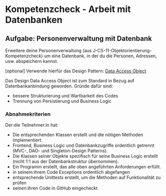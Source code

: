 # Kompetenzcheck - Arbeit mit Datenbanken

## Aufgabe: Personenverwaltung mit Datenbank

Erweitere deine Personenverwaltung (aus J-CS-11-Objektorientierung-Kompetenzcheck) um eine Datenbank, in der du die Personen, Adressen, usw. abspeichern kannst. 

[optional] Verwende hierfür das Design Pattern: [Data Access Object](https://www.geeksforgeeks.org/data-access-object-pattern/)

Das Design Data Access Object ist zum Standard in Bezug auf Datenbankanbindung geworden. Gründe dafür sind:
- bessere Strukturierung und Wartbarkeit des Codes
- Trennung von Persistierung und Business Logic

### Abnahmekriterien

Der:die Teilnehmer:in hat:
- Die entsprechenden Klassen erstellt und die nötigen Methoden implementiert.
- Frontend, Business Logic und Datenbankzugriffe ordentlich getrennt (MVC-, DAO- und Singleton-Design Patterns).
- Die Klassen seiner Objekte spezifisch für seine Business Logic erstellt (nicht 1:1 aus der Datenbankstruktur übernommen).
- Ein Programm erstellt, das alle oben angeführten Anforderungen erfüllt.
- in seinem:ihrem Code Exceptions ordentlich abgefangen
- entsprechende Unittests erstellt, um die Methoden auf Funktionalität zu prüfen
- seinen:ihren Code in GitHub eingecheckt